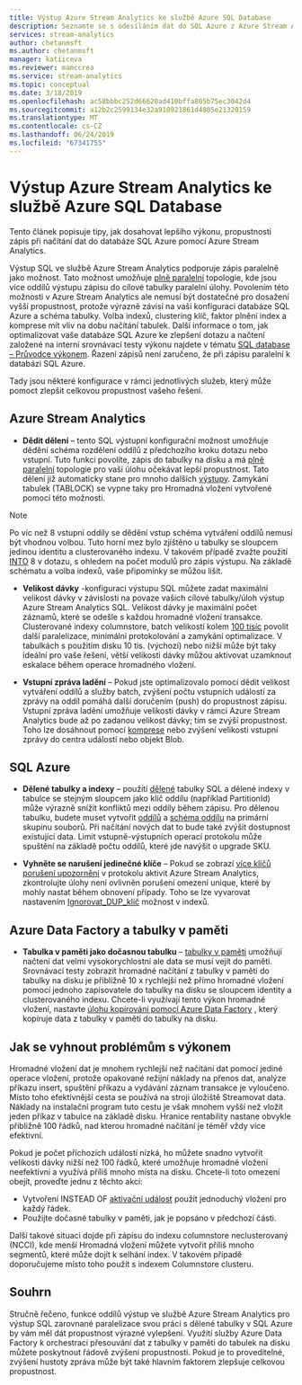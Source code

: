 ```yaml
---
title: Výstup Azure Stream Analytics ke službě Azure SQL Database
description: Seznamte se s odesíláním dat do SQL Azure z Azure Stream Analytics a dosáhnout vyšší propustnosti zápisu.
services: stream-analytics
author: chetanmsft
ms.author: chetanmsft
manager: katiiceva
ms.reviewer: mamccrea
ms.service: stream-analytics
ms.topic: conceptual
ms.date: 3/18/2019
ms.openlocfilehash: ac58bbbc252d66620ad410bffa805b75ec3042d4
ms.sourcegitcommit: a12b2c2599134e32a910921861d4805e21320159
ms.translationtype: MT
ms.contentlocale: cs-CZ
ms.lasthandoff: 06/24/2019
ms.locfileid: "67341755"
---
```

# <a name="azure-stream-analytics-output-to-azure-sql-database"></a>Výstup Azure Stream Analytics ke službě Azure SQL Database

Tento článek popisuje tipy, jak dosahovat lepšího výkonu, propustnosti zápis při načítání dat do databáze SQL Azure pomocí Azure Stream Analytics.

Výstup SQL ve službě Azure Stream Analytics podporuje zápis paralelně jako možnost. Tato možnost umožňuje [plně paralelní](stream-analytics-parallelization.md#embarrassingly-parallel-jobs) topologie, kde jsou více oddílů výstupu zápisu do cílové tabulky paralelní úlohy. Povolením této možnosti v Azure Stream Analytics ale nemusí být dostatečné pro dosažení vyšší propustnost, protože výrazně závisí na vaší konfiguraci databáze SQL Azure a schéma tabulky. Volba indexů, clustering klíč, faktor plnění index a komprese mít vliv na dobu načítání tabulek. Další informace o tom, jak optimalizovat vaše databáze SQL Azure ke zlepšení dotazu a načtení založené na interní srovnávací testy výkonu najdete v tématu [SQL database – Průvodce výkonem](../sql-database/sql-database-performance-guidance.md). Řazení zápisů není zaručeno, že při zápisu paralelní k databázi SQL Azure.

Tady jsou některé konfigurace v rámci jednotlivých služeb, který může pomoct zlepšit celkovou propustnost vašeho řešení.

## <a name="azure-stream-analytics"></a>Azure Stream Analytics

- **Dědit dělení** – tento SQL výstupní konfigurační možnost umožňuje dědění schéma rozdělení oddílů z předchozího kroku dotazu nebo vstupní. Tuto funkci povolíte, zápis do tabulky na disku a má [plně paralelní](stream-analytics-parallelization.md#embarrassingly-parallel-jobs) topologie pro vaši úlohu očekávat lepší propustnost. Tato dělení již automaticky stane pro mnoho dalších [výstupy](stream-analytics-parallelization.md#partitions-in-sources-and-sinks). Zamykání tabulek (TABLOCK) se vypne taky pro Hromadná vložení vytvořené pomocí této možnosti.

> [!NOTE] 
> Po víc než 8 vstupní oddíly se dědění vstup schéma vytváření oddílů nemusí být vhodnou volbou. Tuto horní mez bylo zjištěno u tabulky se sloupcem jedinou identitu a clusterovaného indexu. V takovém případě zvažte použití [INTO](https://docs.microsoft.com/stream-analytics-query/into-azure-stream-analytics#into-shard-count) 8 v dotazu, s ohledem na počet modulů pro zápis výstupu. Na základě schématu a volba indexů, vaše připomínky se můžou lišit.

- **Velikost dávky** -konfiguraci výstupu SQL můžete zadat maximální velikost dávky v závislosti na povaze vašich cílové tabulky/úloh výstup Azure Stream Analytics SQL. Velikost dávky je maximální počet záznamů, které se odešle s každou hromadné vložení transakce. Clusterované indexy columnstore, batch velikostí kolem [100 tisíc](https://docs.microsoft.com/sql/relational-databases/indexes/columnstore-indexes-data-loading-guidance) povolit další paralelizace, minimální protokolování a zamykání optimalizace. V tabulkách s použitím disku 10 tis. (výchozí) nebo nižší může být taky ideální pro vaše řešení, větší velikosti dávky můžou aktivovat uzamknout eskalace během operace hromadného vložení.

- **Vstupní zpráva ladění** – Pokud jste optimalizovalo pomocí dědit velikost vytváření oddílů a služby batch, zvýšení počtu vstupních událostí za zprávy na oddíl pomáhá další doručením (push) do propustnost zápisu. Vstupní zpráva ladění umožňuje velikosti dávky v rámci Azure Stream Analytics bude až po zadanou velikost dávky; tím se zvýší propustnost. Toho lze dosáhnout pomocí [komprese](stream-analytics-define-inputs.md) nebo zvýšení velikosti vstupní zprávy do centra událostí nebo objekt Blob.

## <a name="sql-azure"></a>SQL Azure

- **Dělené tabulky a indexy** – použití [dělené](https://docs.microsoft.com/sql/relational-databases/partitions/partitioned-tables-and-indexes?view=sql-server-2017) tabulky SQL a dělené indexy v tabulce se stejným sloupcem jako klíč oddílu (například PartitionId) může výrazně snížit konfliktů mezi oddíly během zápisu. Pro dělenou tabulku, budete muset vytvořit [oddílů](https://docs.microsoft.com/sql/t-sql/statements/create-partition-function-transact-sql?view=sql-server-2017) a [schéma oddílu](https://docs.microsoft.com/sql/t-sql/statements/create-partition-scheme-transact-sql?view=sql-server-2017) na primární skupinu souborů. Při načítání nových dat to bude také zvýšit dostupnost existující data. Limit vstupně-výstupních operací protokolu může spuštění na základě počtu oddílů, které jde navýšit o upgrade SKU.

- **Vyhněte se narušení jedinečné klíče** – Pokud se zobrazí [více klíčů porušení upozornění](stream-analytics-troubleshoot-output.md#key-violation-warning-with-azure-sql-database-output) v protokolu aktivit Azure Stream Analytics, zkontrolujte úlohy není ovlivněn porušení omezení unique, které by mohly nastat během obnovení případy. Toho se lze vyvarovat nastavením [Ignorovat\_DUP\_klíč](stream-analytics-troubleshoot-output.md#key-violation-warning-with-azure-sql-database-output) možnost v indexů.

## <a name="azure-data-factory-and-in-memory-tables"></a>Azure Data Factory a tabulky v paměti

- **Tabulka v paměti jako dočasnou tabulku** – [tabulky v paměti](/sql/relational-databases/in-memory-oltp/in-memory-oltp-in-memory-optimization) umožňují načtení dat velmi vysokorychlostní ale data se musí vejít do paměti. Srovnávací testy zobrazit hromadné načítání z tabulky v paměti do tabulky na disku je přibližně 10 x rychlejší než přímo hromadné vložení pomocí jednoho zapisovatele do tabulky na disku se sloupcem identity a clusterovaného indexu. Chcete-li využívají tento výkon hromadné vložení, nastavte [úlohu kopírování pomocí Azure Data Factory](../data-factory/connector-azure-sql-database.md) , který kopíruje data z tabulky v paměti do tabulky na disku.

## <a name="avoiding-performance-pitfalls"></a>Jak se vyhnout problémům s výkonem
Hromadné vložení dat je mnohem rychlejší než načítání dat pomocí jediné operace vložení, protože opakované režijní náklady na přenos dat, analýze příkazu insert, spuštění příkazu a vydávání záznam transakce je vyloučeno. Místo toho efektivnější cesta se používá na stroji úložiště Streamovat data. Náklady na instalační program tuto cestu je však mnohem vyšší než vložit jeden příkaz v tabulce na základě disku. Hranice rentability nastane obvykle přibližně 100 řádků, nad kterou hromadné načítání je téměř vždy více efektivní. 

Pokud je počet příchozích událostí nízká, ho můžete snadno vytvořit velikosti dávky nižší než 100 řádků, které umožňuje hromadné vložení neefektivní a využívá příliš mnoho místa na disku. Chcete-li toto omezení obejít, proveďte jednu z těchto akcí:
* Vytvoření INSTEAD OF [aktivační událost](/sql/t-sql/statements/create-trigger-transact-sql) použít jednoduchý vložení pro každý řádek.
* Použijte dočasné tabulky v paměti, jak je popsáno v předchozí části.

Další takové situaci dojde při zápisu do indexu columnstore neclusterovaný (NCCI), kde menší Hromadná vložení můžete vytvořit příliš mnoho segmentů, které může dojít k selhání index. V takovém případě doporučujeme místo toho použít s indexem Columnstore clusteru.

## <a name="summary"></a>Souhrn

Stručně řečeno, funkce oddílů výstup ve službě Azure Stream Analytics pro výstup SQL zarovnané paralelizace svou práci s dělené tabulky v SQL Azure by vám měl dát propustnost výrazné vylepšení. Využití služby Azure Data Factory k orchestraci přesouvání dat z tabulky v paměti do tabulek na disku můžete poskytnout řádově zvýšení propustnosti. Pokud je to proveditelné, zvýšení hustoty zpráva může být také hlavním faktorem zlepšuje celkovou propustnost.
